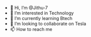 - 👋 Hi, I’m @Jithu-7
- 👀 I’m interested in Technology 
- 🌱 I’m currently learning Btech 
- 💞️ I’m looking to collaborate on Tesla 
- 📫 How to reach me 

<!---
Jithu-7/Jithu-7 is a ✨ special ✨ repository because its `README.md` (this file) appears on your GitHub profile.
You can click the Preview link to take a look at your changes.
--->
